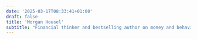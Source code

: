 ```yaml
---
date: '2025-03-17T08:33:41+01:00'
draft: false
title: 'Morgan Housel'
subtitle: "Financial thinker and bestselling author on money and behavior."
---
```

